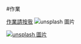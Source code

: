 #作業

[作業請按我](https://github.com/peteraszxdc/HomeWork-_Click_Here)
![unsplash 圖片](https://attach.setn.com/newsimages/2022/12/27/3979815-PH.jpg)


[![unsplash 圖片](http://163.16.244.35/yuan/%E6%95%99%E6%9D%90/vb/v00.files/image001.jpg)](https://github.com/peteraszxdc/HomeWork-_Click_Here)